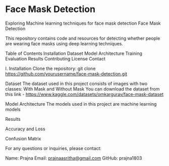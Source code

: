 # Face Mask Detection 

Exploring Machine learning techniques for face mask detection
Face Mask Detection

This repository contains code and resources for detecting whether people are wearing face masks using deep learning techniques.

Table of Contents
Installation
Dataset
Model Architecture
Training
Evaluation
Results
Contributing
License
Contact

I. Installation
Clone the repository:
git clone https://github.com/yourusername/face-mask-detection.git

Dataset
The dataset used in this project consists of images with two classes:
With Mask and Without Mask
You can download the dataset from this link - https://www.kaggle.com/datasets/omkargurav/face-mask-dataset

Model Architecture
The models used in this project are machine learning models

Results

Accuracy and Loss

Confusion Matrix


For any questions or inquiries, please contact:

Name: Prajna
Email: prajnaasritha@gmail.com
GitHub: prajna1803

